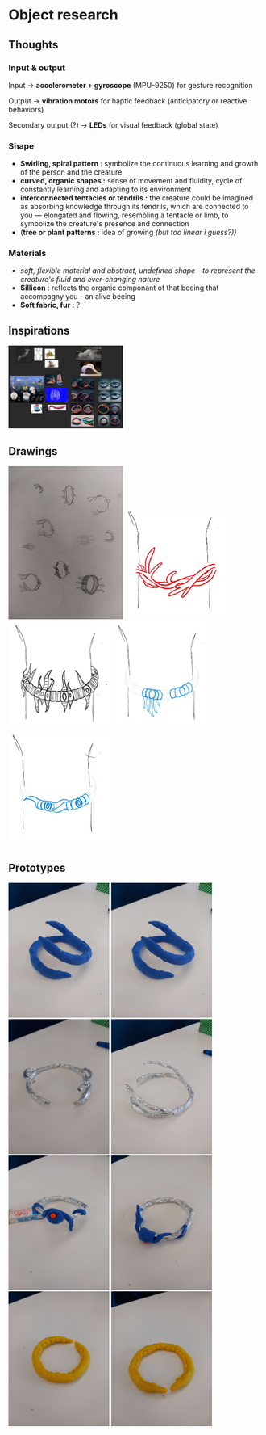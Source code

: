 # Object research

## Thoughts

### Input & output
 Input → **accelerometer + gyroscope** (MPU-9250) for gesture recognition

 Output → **vibration motors** for haptic feedback (anticipatory or reactive behaviors)

 Secondary output (?) → **LEDs** for visual feedback (global state)

### Shape

- **Swirling, spiral pattern** : symbolize the continuous learning and growth of the person and the creature
- **curved, organic shapes :** sense of movement and fluidity, cycle of constantly learning and adapting to its environment
- **interconnected tentacles or tendrils :** the creature could be imagined as absorbing knowledge through its tendrils, which are connected to you — elongated and flowing, resembling a tentacle or limb, to symbolize the creature's presence and connection
- (**tree or plant patterns :** idea of growing *(but too linear i guess?))*

### Materials
- *soft, flexible material and abstract, undefined shape - to represent the creature's fluid and ever-changing nature*
- **Sillicon** : reflects the organic componant of that beeing that accompagny you - an alive beeing
- **Soft fabric, fur :** ?

## Inspirations
<img
  src="images/2022-12-06/inspi_01.jpg"
  alt="inspi"
  style="display: inline-block; margin: 0 auto; width: 45%">

## Drawings
<img
  src="images/2022-12-06/dessin_01.jpg"
  alt="dessin"
  style="display: inline-block; margin: 0 auto; width: 45%">
  <img
  src="images/2022-12-06/sketch_01.jpg"
  alt="sketch"
  style="display: inline-block; margin: 0 auto; width: 200px">
  <img
  src="images/2022-12-06/sketch_02.jpg"
  alt="sketch"
  style="display: inline-block; margin: 0 auto; width: 200px">
  <img
  src="images/2022-12-06/sketch_03.jpg"
  alt="sketch"
  style="display: inline-block; margin: 0 auto; width: 200px">
  <img
  src="images/2022-12-06/sketch_04.jpg"
  alt="sketch"
  style="display: inline-block; margin: 0 auto; width: 200px">

## Prototypes
  <img
  src="images/2022-12-06/proto_01-1.jpg"
  alt="proto"
  style="display: inline-block; margin: 0 auto; width: 200px">
  <img
  src="images/2022-12-06/proto_01-2.jpg"
  alt="proto"
  style="display: inline-block; margin: 0 auto; width: 200px">
  <img
  src="images/2022-12-06/proto_02-1.jpg"
  alt="proto"
  style="display: inline-block; margin: 0 auto; width: 200px">
  <img
  src="images/2022-12-06/proto_02-2.jpg"
  alt="proto"
  style="display: inline-block; margin: 0 auto; width: 200px">
  <img
  src="images/2022-12-06/proto_03-1.jpg"
  alt="proto"
  style="display: inline-block; margin: 0 auto; width: 200px">
  <img
  src="images/2022-12-06/proto_03-2.jpg"
  alt="proto"
  style="display: inline-block; margin: 0 auto; width: 200px">
  <img
  src="images/2022-12-06/proto_04-1.jpg"
  alt="proto"
  style="display: inline-block; margin: 0 auto; width: 200px">
  <img
  src="images/2022-12-06/proto_04-2.jpg"
  alt="proto"
  style="display: inline-block; margin: 0 auto; width: 200px">
  